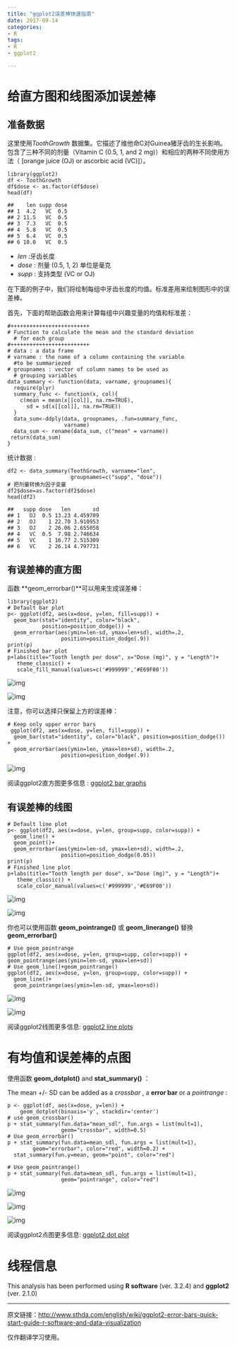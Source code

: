 ```yaml
---
title: "ggplot2误差棒快速指南"
date: 2017-09-14
categories: 
- R
tags:
- R
- ggplot2

---
```


<!-- more -->

# 给直方图和线图添加误差棒

## 准备数据

这里使用*ToothGrowth* 数据集。它描述了维他命C对Guinea猪牙齿的生长影响。包含了三种不同的剂量（Vitamin C (0.5, 1, and 2 mg)）和相应的两种不同使用方法（ [orange juice (OJ) or ascorbic acid (VC)]）。

```
library(ggplot2)
df <- ToothGrowth
df$dose <- as.factor(df$dose)
head(df)

```

```
##    len supp dose
## 1  4.2   VC  0.5
## 2 11.5   VC  0.5
## 3  7.3   VC  0.5
## 4  5.8   VC  0.5
## 5  6.4   VC  0.5
## 6 10.0   VC  0.5

```

- *len* :牙齿长度
- *dose* : 剂量 (0.5, 1, 2) 单位是毫克
- *supp* : 支持类型 (VC or OJ)

在下面的例子中，我们将绘制每组中牙齿长度的均值。标准差用来绘制图形中的误差棒。

首先，下面的帮助函数会用来计算每组中兴趣变量的均值和标准差：

```
#+++++++++++++++++++++++++
# Function to calculate the mean and the standard deviation
  # for each group
#+++++++++++++++++++++++++
# data : a data frame
# varname : the name of a column containing the variable
  #to be summariezed
# groupnames : vector of column names to be used as
  # grouping variables
data_summary <- function(data, varname, groupnames){
  require(plyr)
  summary_func <- function(x, col){
    c(mean = mean(x[[col]], na.rm=TRUE),
      sd = sd(x[[col]], na.rm=TRUE))
  }
  data_sum<-ddply(data, groupnames, .fun=summary_func,
                  varname)
  data_sum <- rename(data_sum, c("mean" = varname))
 return(data_sum)
}
```

统计数据 :

```
df2 <- data_summary(ToothGrowth, varname="len", 
                    groupnames=c("supp", "dose"))
# 把剂量转换为因子变量
df2$dose=as.factor(df2$dose)
head(df2)

```

```
##   supp dose   len       sd
## 1   OJ  0.5 13.23 4.459709
## 2   OJ    1 22.70 3.910953
## 3   OJ    2 26.06 2.655058
## 4   VC  0.5  7.98 2.746634
## 5   VC    1 16.77 2.515309
## 6   VC    2 26.14 4.797731

```

## 有误差棒的直方图

函数 **geom_errorbar()**可以用来生成误差棒：

```
library(ggplot2)
# Default bar plot
p<- ggplot(df2, aes(x=dose, y=len, fill=supp)) + 
  geom_bar(stat="identity", color="black", 
           position=position_dodge()) +
  geom_errorbar(aes(ymin=len-sd, ymax=len+sd), width=.2,
                 position=position_dodge(.9)) 
print(p)
# Finished bar plot
p+labs(title="Tooth length per dose", x="Dose (mg)", y = "Length")+
   theme_classic() +
   scale_fill_manual(values=c('#999999','#E69F00'))

```

![img](http://upload-images.jianshu.io/upload_images/3884693-c2b012c2b53d6865.png?imageMogr2/auto-orient/strip%7CimageView2/2/w/1240)

![img](http://upload-images.jianshu.io/upload_images/3884693-9ba1e43e3ca769ff.png?imageMogr2/auto-orient/strip%7CimageView2/2/w/1240)

注意，你可以选择只保留上方的误差棒：

```
# Keep only upper error bars
 ggplot(df2, aes(x=dose, y=len, fill=supp)) + 
  geom_bar(stat="identity", color="black", position=position_dodge()) +
  geom_errorbar(aes(ymin=len, ymax=len+sd), width=.2,
                 position=position_dodge(.9)) 

```

![img](http://upload-images.jianshu.io/upload_images/3884693-9760ffeaec245693.png?imageMogr2/auto-orient/strip%7CimageView2/2/w/1240)

阅读ggplot2直方图更多信息 : [ggplot2 bar graphs](http://www.sthda.com/english/wiki/ggplot2-barplots-quick-start-guide-r-software-and-data-visualization)

## 有误差棒的线图

```
# Default line plot
p<- ggplot(df2, aes(x=dose, y=len, group=supp, color=supp)) + 
  geom_line() +
  geom_point()+
  geom_errorbar(aes(ymin=len-sd, ymax=len+sd), width=.2,
                 position=position_dodge(0.05))
print(p)
# Finished line plot
p+labs(title="Tooth length per dose", x="Dose (mg)", y = "Length")+
   theme_classic() +
   scale_color_manual(values=c('#999999','#E69F00'))
```

![img](http://upload-images.jianshu.io/upload_images/3884693-8e02ac6cb8b8fcd6.png?imageMogr2/auto-orient/strip%7CimageView2/2/w/1240)

![img](http://upload-images.jianshu.io/upload_images/3884693-c21c4be93383b486.png?imageMogr2/auto-orient/strip%7CimageView2/2/w/1240)

你也可以使用函数 **geom_pointrange()** 或 **geom_linerange()** 替换 **geom_errorbar()**

```
# Use geom_pointrange
ggplot(df2, aes(x=dose, y=len, group=supp, color=supp)) + 
geom_pointrange(aes(ymin=len-sd, ymax=len+sd))
# Use geom_line()+geom_pointrange()
ggplot(df2, aes(x=dose, y=len, group=supp, color=supp)) + 
  geom_line()+
  geom_pointrange(aes(ymin=len-sd, ymax=len+sd))

```

![img](http://upload-images.jianshu.io/upload_images/3884693-d9fe648503d031d2.png?imageMogr2/auto-orient/strip%7CimageView2/2/w/1240)

![img](http://upload-images.jianshu.io/upload_images/3884693-8fd65d81e63ac2b6.png?imageMogr2/auto-orient/strip%7CimageView2/2/w/1240)

阅读ggplot2线图更多信息: [ggplot2 line plots](http://www.sthda.com/english/wiki/ggplot2-line-plot-quick-start-guide-r-software-and-data-visualization)

# 有均值和误差棒的点图

使用函数 **geom_dotplot()** and **stat_summary()** ：

The mean +/- SD can be added as a *crossbar* , a **error bar** or a *pointrange* :

```
p <- ggplot(df, aes(x=dose, y=len)) + 
    geom_dotplot(binaxis='y', stackdir='center')
# use geom_crossbar()
p + stat_summary(fun.data="mean_sdl", fun.args = list(mult=1), 
                 geom="crossbar", width=0.5)
# Use geom_errorbar()
p + stat_summary(fun.data=mean_sdl, fun.args = list(mult=1), 
        geom="errorbar", color="red", width=0.2) +
  stat_summary(fun.y=mean, geom="point", color="red")
   
# Use geom_pointrange()
p + stat_summary(fun.data=mean_sdl, fun.args = list(mult=1), 
                 geom="pointrange", color="red")

```

![img](http://upload-images.jianshu.io/upload_images/3884693-b0580d096b3cbbf7.png?imageMogr2/auto-orient/strip%7CimageView2/2/w/1240)

![img](http://upload-images.jianshu.io/upload_images/3884693-eb3280039fa2a0b0.png?imageMogr2/auto-orient/strip%7CimageView2/2/w/1240)

![img](http://upload-images.jianshu.io/upload_images/3884693-a5b7fe37525e37fb.png?imageMogr2/auto-orient/strip%7CimageView2/2/w/1240)

阅读ggplot2点图更多信息: [ggplot2 dot plot](http://www.sthda.com/english/wiki/ggplot2-dot-plot-quick-start-guide-r-software-and-data-visualization)

# 线程信息

This analysis has been performed using **R software** (ver. 3.2.4) and **ggplot2** (ver. 2.1.0)

------

原文链接：<http://www.sthda.com/english/wiki/ggplot2-error-bars-quick-start-guide-r-software-and-data-visualization>

仅作翻译学习使用。